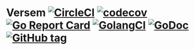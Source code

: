 # Versem [![CircleCI](https://circleci.com/gh/antham/versem/tree/master.svg?style=svg)](https://circleci.com/gh/antham/versem/tree/master) [![codecov](https://codecov.io/gh/antham/versem/branch/master/graph/badge.svg)](https://codecov.io/gh/antham/versem) [![Go Report Card](https://goreportcard.com/badge/github.com/antham/versem)](https://goreportcard.com/report/github.com/antham/versem) [![GolangCI](https://golangci.com/badges/github.com/antham/versem.svg)](https://golangci.com) [![GoDoc](https://godoc.org/github.com/antham/versem?status.svg)](http://godoc.org/github.com/antham/versem) [![GitHub tag](https://img.shields.io/github/tag/antham/versem.svg)]()
